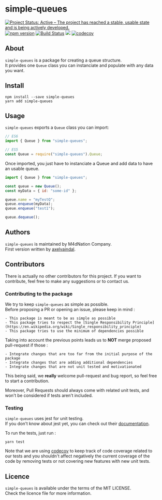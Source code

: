 # simple-queues

[![Project Status: Active – The project has reached a stable, usable state and is being actively developed.](https://www.repostatus.org/badges/latest/active.svg)](https://www.repostatus.org/#active)
[![npm version](https://badge.fury.io/js/simple-queues.svg)](https://badge.fury.io/js/simple-queues)
[![Build Status](https://travis-ci.com/M4dNation/simple-queues.svg?branch=master)](https://travis-ci.com/M4dNation/simple-queues) ![](https://david-dm.org/M4dNation/simple-queues.svg) [![codecov](https://codecov.io/gh/M4dNation/simple-queues/branch/develop/graph/badge.svg)](https://codecov.io/gh/M4dNation/simple-queues)

## About

`simple-queues` is a package for creating a queue structure.  
It provides one `Queue` class you can instanciate and populate with any data you want.

## Install

`npm install --save simple-queues`  
`yarn add simple-queues`

## Usage

`simple-queues` exports a `Queue` class you can import:

```javascript
// ES6
import { Queue } from "simple-queues";

// ES5
const Queue = require("simple-queues").Queue;
```

Once imported, you just have to instanciate a Queue and add data to have an usable queue.

```javascript
import { Queue } from "simple-queues";

const queue = new Queue();
const myData = { id: "some-id" };

queue.name = "myTestQ";
queue.enqueue(myData);
queue.enqueue("test1");

queue.dequeue();
```

## Authors

`simple-queues` is maintained by M4dNation Company.  
First version written by [axelvaindal](https://github.com/axelvaindal).

## Contributors

There is actually no other contributors for this project.
If you want to contribute, feel free to make any suggestions or to contact us.

### Contributing to the package

We try to keep `simple-queues` as simple as possible.  
Before proposing a PR or opening an issue, please keep in mind :

    - This package is meant to be as simple as possible
    - This package tries to respect the [Single Responsibility Principle](https://en.wikipedia.org/wiki/Single_responsibility_principle)
    - This package tries to use the minimum of dependencies possible

Taking into account the previous points leads us to **NOT** merge proposed pull-request if those :

    - Integrate changes that are too far from the initial purpose of the package
    - Integrate changes that are adding additional dependencies
    - Integrate changes that are not unit tested and motivationated

This being said, we **really** welcome pull-request and bug report, so feel free to start a contribution.

Moreover, Pull Requests should always come with related unit tests, and won't be considered if tests aren't included.

### Testing

`simple-queues` uses jest for unit testing.  
If you don't know about jest yet, you can check out their [documentation](https://jestjs.io/en/).

To run the tests, just run :

`yarn test`

Note that we are using [codecov](https://codecov.io) to keep track of code coverage related to our tests and you shouldn't affect negatively the current coverage of the code by removing tests or not covering new features with new unit tests.

## Licence

`simple-queues` is available under the terms of the MIT LICENSE.  
Check the licence file for more information.
